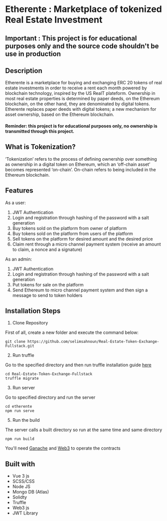 # Etherente : Marketplace of tokenized Real Estate Investment

## Important : This project is for educational purposes only and the source code shouldn't be use in production

## Description 

Etherente is a marketplace for buying and exchanging ERC 20 tokens of real estate investments in order to receive a rent each month powered by blockchain technology, inspired by the US RealT plateform.
Ownership in most real estate properties is determined by paper deeds, on the Ethereum blockchain, on the other hand, they are denominated by digital tokens. 
Etherente replaces paper deeds with digital tokens; a new mechanism for asset ownership, based on the Ethereum blockchain. 

#### Reminder: this project is for educational purposes only, no ownership is transmitted through this project.

## What is Tokenization?

‘Tokenization’ refers to the process of defining ownership over something as ownership in a digital token on Ethereum, which an ‘off-chain asset’ becomes represented ‘on-chain’. On-chain refers to being included in the Ethereum blockchain. 

## Features

As a user:
1.	JWT Authentication 
2.	Login and registration through hashing of the password with a salt generation
3.	Buy tokens sold on the platform from owner of platform 
4.	Buy tokens sold on the platform from users of the platform 
5.	Sell tokens on the platform for desired amount and the desired price
6.	Claim rent through a micro channel payment system (receive an amount to claim, a nonce and a signature)

As an admin:
1.	JWT Authentication 
2.	Login and registration through hashing of the password with a salt generation
3.	Put tokens for sale on the platform 
4.	Send Ethereum to micro channel payment system and then sign a message to send to token holders

	
## Installation Steps
1.	Clone Repository
	
First of all, create a new folder and execute the command below: 

	git clone https://github.com/selimsahnoun/Real-Estate-Token-Exchange-Fullstack.git
	
2.	Run truffle 

Go to the specified directory and then run truffle installation guide [here](https://www.trufflesuite.com/docs/truffle/getting-started/installation)
	
	cd Real-Estate-Token-Exchange-Fullstack
	truffle migrate 

3.	Run server

Go to specified directory and run the server

	cd etherente
	npm run serve

5.	Run the build
 
The server calls a built directory so run at the same time and same directory 

	npm run build

You'll need [Ganache](https://www.trufflesuite.com/ganache) and [Web3](https://web3js.readthedocs.io/en/v3.0.0-rc.5/) to operate the contracts 

## Built with

* Vue 3 js 
* SCSS/CSS
* Node JS 
* Mongo DB (Atlas)
* Solidty
* Truffle
* Web3 js
* JWT Library


